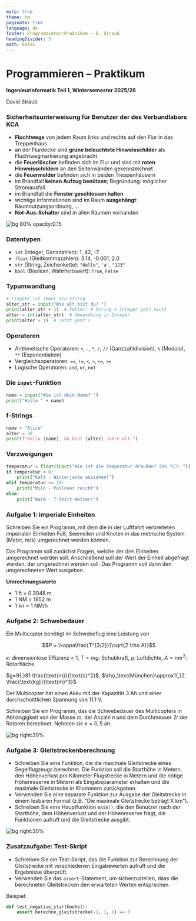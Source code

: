 ```yaml
---
marp: true
theme: hm
paginate: true
language: de
footer: Programmieren/Praktikum – D. Straub
headingDivider: 3
math: katex
---
```

# Programmieren – Praktikum

**Ingenieurinformatik Teil 1, Wintersemester 2025/26**

David Straub

### Sicherheitsunterweisung für Benutzer der des Verbundlabors KCA

 

- **Fluchtwege** von jedem Raum links und rechts auf den Flur in das Treppenhaus
- an der Flurdecke sind **grüne beleuchtete Hinweisschilder** als Fluchtwegmarkierung angebracht
- die **Feuerlöscher** befinden sich im Flur und sind mit **roten Hinweisschildern** an den Seitenwänden gekennzeichnet
- die **Feuermelder** befinden sich in beiden Treppenhäusern
- im Brandfall **keinen Aufzug benützen**; Begründung: möglicher Stromausfall
- im Brandfall die **Fenster geschlossen halten**
- wichtige Informationen sind im Raum **ausgehängt**: Raumnutzungsordnung, …
- **Not-Aus-Schalter** sind in allen Räumen vorhanden

![bg 80% opacity:0.15](https://upload.wikimedia.org/wikipedia/commons/2/2f/ISO_Exit_-_Right.svg)

### Datentypen

- `int` (Integer, Ganzzahlen): 1, 42, -7
- `float` (Gleitkommazahlen): 3.14, -0.001, 2.0
- `str` (String, Zeichenkette): `"Hallo"`, `'a'`, `"123"`
- `bool` (Boolean, Wahrheitswert): `True`, `False`


### Typumwandlung

```python
# Eingabe ist immer ein String
alter_str = input("Wie alt bist du? ")
print(alter_str + 1)  # Fehler! # String + Integer geht nicht
alter = int(alter_str)  # Umwandlung in Integer
print(alter + 1)  # Jetzt geht's
```

### Operatoren

- Arithmetische Operatoren: `+`, `-`, `*`, `/`, `//` (Ganzzahldivision), `%` (Modulo), `**` (Exponentiation)
- Vergleichsoperatoren: `==`, `!=`, `<`, `>`, `<=`, `>=`
- Logische Operatoren: `and`, `or`, `not`


### Die `input`-Funktion

```python
name = input("Wie ist dein Name? ")
print("Hallo " + name)
```


### f-Strings

```python
name = "Alice"
alter = 30
print(f"Hallo {name}, du bist {alter} Jahre alt.")
```



### Verzweigungen

```python
temperatur = float(input("Wie ist die Temperatur draußen? (in °C): "))
if temperatur < 0:
    print("Kalt - Winterjacke anziehen!")
elif temperatur <= 20:
    print("Mild - Pullover reicht")
else:
    print("Warm - T-Shirt-Wetter!")
```


### Aufgabe 1: imperiale Einheiten

Schreiben Sie ein Programm, mit dem die in der Luftfahrt verbreiteten imperialen Einheiten Fuß, Seemeilen und Knoten in das metrische System (Meter, m/s) umgerechnet werden können.

Das Programm soll zunächst Fragen, welche der drei Einheiten umgerechnet werden soll. Anschließend soll der Wert der Einheit abgefragt werden, der umgerechnet werden soll. Das Programm soll dann den umgerechneten Wert ausgeben.

**Umrechnungswerte**

- 1 ft = 0.3048 m
- 1 NM = 1852 m
- 1 kn = 1 NM/h

### Aufgabe 2: Schwebedauer

Ein Multicopter benötigt im Schwebeflug eine Leistung von

$$P = \kappa\frac{T^{3/2}}{\sqrt{2 \rho A}}$$


$\kappa$: dimensionlose Effizienz < 1, $T=mg$: Schubkraft, $\rho$:  Luftdichte, $A=n \pi r^2$: Rotorfläche

$g=9{,}81 \frac{\text{m}}{\text{s}^2}$, $\rho_\text{München}\approx1{,}2 \frac{\text{kg}}{\text{m}^3}$

Der Multicopter hat einen Akku mit der Kapazität 3 Ah und einer durchschnittlichen Spannung von 11.1 V.

Schreiben Sie ein Programm, das die Schwebedauer des Multicopters in Abhängigkeit von der Masse $m$, der Anzahl $n$ und dem Durchmesser $2r$ der Rotoren berechnet. Nehmen sie $\kappa=0{,}5$ an.

![bg right:30%](https://upload.wikimedia.org/wikipedia/commons/thumb/9/96/Quadcopter_Drone_in_flight.jpg/1024px-Quadcopter_Drone_in_flight.jpg)

### Aufgabe 3: Gleitstreckenberechnung

- Schreiben Sie eine Funktion, die die maximale Gleitstrecke eines Segelflugzeugs berechnet. Die Funktion soll die Starthöhe in Metern, den Höhenverlust pro Kilometer Flugstrecke in Metern und die nötige Höhenreserve in Metern als Eingabeparameter erhalten und die maximale Gleitstrecke in Kilometern zurückgeben.
- Verwenden Sie eine separate Funktion zur Ausgabe der Gleitstrecke in einem lesbaren Format (z.B. "Die maximale Gleitstrecke beträgt X km").
- Schreiben Sie eine Hauptfunktion `main()`, die den Benutzer nach der Starthöhe, dem Höhenverlust und der Höhenreserve fragt, die Funktionen aufruft und die Gleitstrecke ausgibt.

![bg right:30%](https://upload.wikimedia.org/wikipedia/commons/7/79/DG1000_glider_crop.jpg)

### Zusatzaufgabe: Test-Skript

- Schreiben Sie ein Test-Skript, das die Funktion zur Berechnung der Gleitstrecke mit verschiedenen Eingabewerten aufruft und die Ergebnisse überprüft.
- Verwenden Sie das `assert`-Statement, um sicherzustellen, dass die berechneten Gleitstrecken den erwarteten Werten entsprechen.

Beispiel:

```python
def test_negative_starthoehe():
    assert berechne_gleitstrecke(-1, 1, 1) == 0
```
